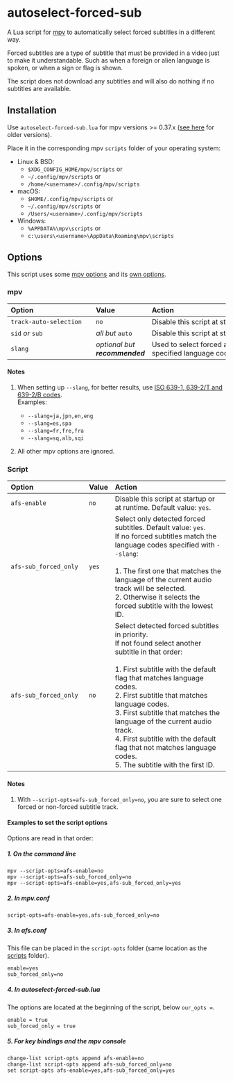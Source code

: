# autoselect-forced-sub

A Lua script for [mpv](https://mpv.io) to automatically select forced subtitles in a different way.

Forced subtitles are a type of subtitle that must be provided in a video just to make it understandable. Such as when a foreign or alien language is spoken, or when a sign or flag is shown.

The script does not download any subtitles and will also do nothing if no subtitles are available.

## Installation

Use `autoselect-forced-sub.lua` for mpv versions >= 0.37.x ([see here](https://github.com/pierretom/autoselect-forced-sub/tree/mpv-0.36.x) for older versions).

Place it in the corresponding mpv `scripts` folder of your operating system:
* Linux & BSD:
  - `$XDG_CONFIG_HOME/mpv/scripts` or
  - `~/.config/mpv/scripts` or
  - `/home/<username>/.config/mpv/scripts`
* macOS:
  - `$HOME/.config/mpv/scripts` or
  - `~/.config/mpv/scripts` or
  - `/Users/<username>/.config/mpv/scripts`
* Windows:
  - `%APPDATA%\mpv\scripts` or
  - `c:\users\<username>\AppData\Roaming\mpv\scripts`

## Options

This script uses some [mpv options](#mpv) and its [own options](#script).

### mpv

| Option&emsp;&emsp;&emsp;&emsp;&emsp;&emsp;&emsp;&emsp; | Value | Action&emsp;&emsp;&emsp;&emsp;&emsp;&emsp;&emsp;&emsp;&emsp;&emsp;&emsp;&emsp;&emsp;&emsp;&emsp;&emsp;&emsp;&emsp;&emsp;&emsp;&emsp;&emsp;&emsp;&emsp;&emsp; |
| :------------------------- | :--------------- | :-------------------------------------------- |
| `track-auto-selection`     | `no`             | Disable this script at startup or at runtime. |
| `sid` *or* `sub`           | *all but* `auto` | Disable this script at startup only.          |
| `slang`                    | *optional but __recommended__* | Used to select forced and non-forced subs with the specified language codes. |

#### Notes

1. When setting up `--slang`, for better results, use [ISO 639-1, 639-2/T and 639-2/B codes](https://en.wikipedia.org/wiki/List_of_ISO_639-1_codes).<br />
Examples:
   * `--slang=ja,jpn,en,eng`
   * `--slang=es,spa`
   * `--slang=fr,fre,fra`
   * `--slang=sq,alb,sqi`

2. All other mpv options are ignored.

### Script

| Option&emsp;&emsp;&emsp;&emsp;&emsp;&emsp;&emsp; | Value | Action |
| :--------------------- | :--------------- | :-------------------------------------------- |
| `afs-enable`           | `no`             | Disable this script at startup or at runtime. Default value: `yes`.|
| `afs-sub_forced_only`  | `yes`            | Select only detected forced subtitles. Default value: `yes`.<br />If no forced subtitles match the language codes specified with `--slang`:<br /><br />1. The first one that matches the language of the current audio track will be selected.<br />2. Otherwise it selects the forced subtitle with the lowest ID. |
| `afs-sub_forced_only`  | `no `            | Select detected forced subtitles in priority.<br />If not found select another subtitle in that order:<br /><br />1. First subtitle with the default flag that matches language codes.<br />2. First subtitle that matches language codes.<br />3. First subtitle that matches the language of the current audio track.<br />4. First subtitle with the default flag that not matches language codes.<br />5. The subtitle with the first ID. |

#### Notes

1. With `--script-opts=afs-sub_forced_only=no`, you are sure to select one forced or non-forced subtitle track.

#### Examples to set the script options

Options are read in that order:

##### 1. On the command line

```
mpv --script-opts=afs-enable=no
mpv --script-opts=afs-sub_forced_only=no
mpv --script-opts=afs-enable=yes,afs-sub_forced_only=yes
```

##### 2. In mpv.conf

```
script-opts=afs-enable=yes,afs-sub_forced_only=no
```

##### 3. In afs.conf

This file can be placed in the `script-opts` folder (same location as the [scripts](#installation) folder).

```
enable=yes
sub_forced_only=no
```

##### 4. In autoselect-forced-sub.lua

The options are located at the beginning of the script, below `our_opts =`.

```
enable = true
sub_forced_only = true
```

##### 5. For key bindings and the mpv console

```
change-list script-opts append afs-enable=no
change-list script-opts append afs-sub_forced_only=no
set script-opts afs-enable=yes,afs-sub_forced_only=yes
```
